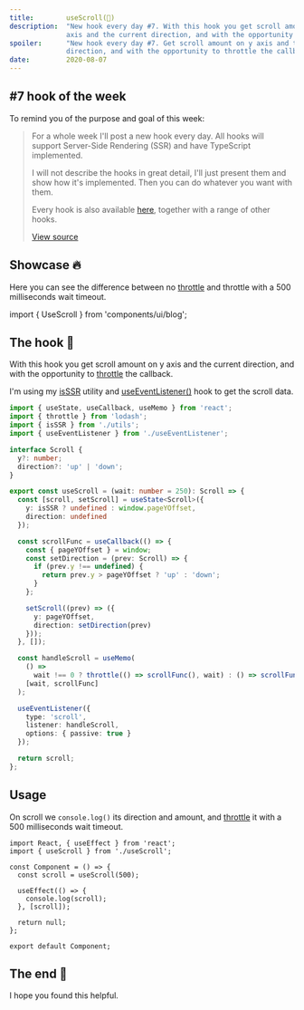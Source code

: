```yaml
---
title:        useScroll(📜)
description:  "New hook every day #7. With this hook you get scroll amount on y
              axis and the current direction, and with the opportunity to throttle the callback."
spoiler:      "New hook every day #7. Get scroll amount on y axis and the current
              direction, and with the opportunity to throttle the callback."
date:         2020-08-07
---
```


## #7 hook of the week

To remind you of the purpose and goal of this week:

> For a whole week I'll post a new hook every day. All hooks will support Server-Side
> Rendering (SSR) and have TypeScript implemented.
>
> I will not describe the hooks in great detail, I'll just present them and show
> how it's implemented. Then you can do whatever you want with them.
> 
> Every hook is also available [here](https://github.com/gunnarx2/tobbelindstrom.com/tree/master/src/hooks),
> together with a range of other hooks.
>
> [View source](/blog/useMutationObserver/#new-hook-every-day-for-one-week-)

## Showcase 🔥

Here you can see the difference between no [throttle](https://lodash.com/docs/4.17.15#throttle)
and throttle with a 500 milliseconds wait timeout.

import { UseScroll } from 'components/ui/blog';

<UseScroll />

## The hook 🎣

With this hook you get scroll amount on y axis and the current direction, and with
the opportunity to [throttle](https://lodash.com/docs/4.17.15#throttle) the callback.

I'm using my [isSSR](/blog/useMutationObserver/#is-server-side-rendering) utility
and [useEventListener()](/blog/useEventListener/) hook to get the scroll data.

```ts
import { useState, useCallback, useMemo } from 'react';
import { throttle } from 'lodash';
import { isSSR } from './utils';
import { useEventListener } from './useEventListener';

interface Scroll {
  y?: number;
  direction?: 'up' | 'down';
}

export const useScroll = (wait: number = 250): Scroll => {
  const [scroll, setScroll] = useState<Scroll>({
    y: isSSR ? undefined : window.pageYOffset,
    direction: undefined
  });

  const scrollFunc = useCallback(() => {
    const { pageYOffset } = window;
    const setDirection = (prev: Scroll) => {
      if (prev.y !== undefined) {
        return prev.y > pageYOffset ? 'up' : 'down';
      }
    };

    setScroll((prev) => ({
      y: pageYOffset,
      direction: setDirection(prev)
    }));
  }, []);

  const handleScroll = useMemo(
    () =>
      wait !== 0 ? throttle(() => scrollFunc(), wait) : () => scrollFunc(),
    [wait, scrollFunc]
  );

  useEventListener({
    type: 'scroll',
    listener: handleScroll,
    options: { passive: true }
  });

  return scroll;
};
```

## Usage

On scroll we `console.log()` its direction and amount, and [throttle](https://lodash.com/docs/4.17.15#throttle)
it with a 500 milliseconds wait timeout.

```tsx
import React, { useEffect } from 'react';
import { useScroll } from './useScroll';

const Component = () => {
  const scroll = useScroll(500);

  useEffect(() => {
    console.log(scroll);
  }, [scroll]);

  return null;
};

export default Component;
```

## The end 📜

I hope you found this helpful.

